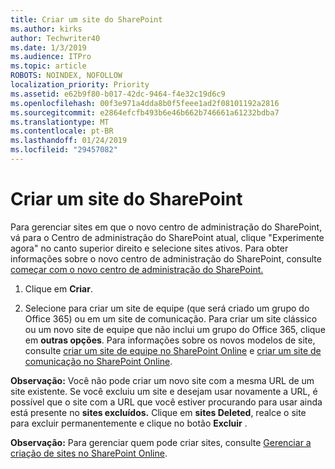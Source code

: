 ```yaml
---
title: Criar um site do SharePoint
ms.author: kirks
author: Techwriter40
ms.date: 1/3/2019
ms.audience: ITPro
ms.topic: article
ROBOTS: NOINDEX, NOFOLLOW
localization_priority: Priority
ms.assetid: e62b9f80-b017-42dc-9464-f4e32c19d6c9
ms.openlocfilehash: 00f3e971a4dda8b0f5feee1ad2f08101192a2816
ms.sourcegitcommit: e2864efcfb493b6e46b662b746661a61232bdba7
ms.translationtype: MT
ms.contentlocale: pt-BR
ms.lasthandoff: 01/24/2019
ms.locfileid: "29457082"
---
```

# <a name="create-a-sharepoint-site"></a>Criar um site do SharePoint

Para gerenciar sites em que o novo centro de administração do SharePoint, vá para o Centro de administração do SharePoint atual, clique "Experimente agora" no canto superior direito e selecione sites ativos. Para obter informações sobre o novo centro de administração do SharePoint, consulte [começar com o novo centro de administração do SharePoint.](https://docs.microsoft.com/en-us/sharepoint/get-started-new-admin-center)
  
1. Clique em **Criar**. 
    
2. Selecione para criar um site de equipe (que será criado um grupo do Office 365) ou em um site de comunicação. Para criar um site clássico ou um novo site de equipe que não inclui um grupo do Office 365, clique em **outras opções**. Para informações sobre os novos modelos de site, consulte [criar um site de equipe no SharePoint Online](https://support.office.com/en-us/article/create-a-team-site-in-sharepoint-ef10c1e7-15f3-42a3-98aa-b5972711777d?ui=en-US&amp;rs=en-US&amp;ad=US) e [criar um site de comunicação no SharePoint Online](https://support.office.com/article/7fb44b20-a72f-4d2c-9173-fc8f59ba50eb).
  
 **Observação:** Você não pode criar um novo site com a mesma URL de um site existente. Se você excluiu um site e desejam usar novamente a URL, é possível que o site com a URL que você estiver procurando para usar ainda está presente no **sites excluídos.** Clique em **sites Deleted**, realce o site para excluir permanentemente e clique no botão **Excluir** . 
  
 **Observação:** Para gerenciar quem pode criar sites, consulte [Gerenciar a criação de sites no SharePoint Online](https://docs.microsoft.com/en-us/sharepoint/manage-site-creation).
    

